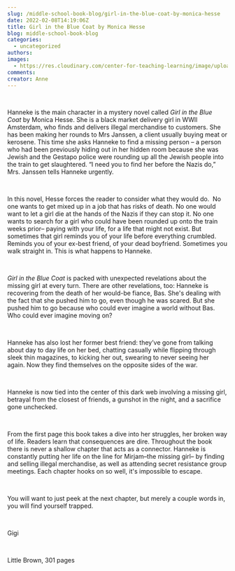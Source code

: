 ```yaml
---
slug: /middle-school-book-blog/girl-in-the-blue-coat-by-monica-hesse
date: 2022-02-08T14:19:06Z
title: Girl in the Blue Coat by Monica Hesse
blog: middle-school-book-blog
categories:
  - uncategorized
authors:
images:
  - https://res.cloudinary.com/center-for-teaching-learning/image/upload/v1659700660/Girl-in-the-Blue-Coat.jpg.jpg
comments:
creator: Anne
---
```


<div class="wp-block-image"><figure class="alignleft size-large is-resized"/></div>
<!-- /wp:image --><br /><!-- wp:paragraph -->
<p>Hanneke is the main character in a mystery novel called <em>Girl in the Blue Coat </em>by Monica Hesse. She is a black market delivery girl in WWll Amsterdam, who finds and delivers illegal merchandise to customers. She has been making her rounds to Mrs Janssen, a client usually buying meat or kerosene. This time she asks Hanneke to find a missing person – a person who had been previously hiding out in her hidden room because she was Jewish and the Gestapo police were rounding up all the Jewish people into the train to get slaughtered. “I need you to find her before the Nazis do,” Mrs. Janssen tells Hanneke urgently. </p>
<!-- /wp:paragraph --><br /><!-- wp:paragraph -->
<p>In this novel, Hesse forces the reader to consider what they would do.  No one wants to get mixed up in a job that has risks of death. No one would want to let a girl die at the hands of the Nazis if they can stop it. No one wants to search for a girl who could have been rounded up onto the train weeks prior– paying with your life, for a life that might not exist. But sometimes that girl reminds you of your life before everything crumbled. Reminds you of your ex-best friend, of your dead boyfriend. Sometimes you walk straight in. This is what happens to Hanneke. </p>
<!-- /wp:paragraph --><br /><!-- wp:paragraph -->
<p><em>Girl in the Blue Coat</em> is packed with unexpected revelations about the missing girl at every turn. There are other revelations, too: Hanneke is recovering from the death of her would-be fiance, Bas. She's dealing with the fact that she pushed him to go, even though he was scared. But she pushed him to go because who could ever imagine a world without Bas. Who could ever imagine moving on?</p>
<!-- /wp:paragraph --><br /><!-- wp:paragraph -->
<p>Hanneke has also lost her former best friend: they’ve gone from talking about day to day life on her bed, chatting casually while flipping through sleek thin magazines, to kicking her out, swearing to never seeing her again. Now they find themselves on the opposite sides of the war.</p>
<!-- /wp:paragraph --><br /><!-- wp:paragraph -->
<p>Hanneke is now tied into the center of this dark web involving a missing girl, betrayal from the closest of friends, a gunshot in the night, and a sacrifice gone unchecked. </p>
<!-- /wp:paragraph --><br /><!-- wp:paragraph -->
<p>From the first page this book takes a dive into her struggles, her broken way of life. Readers learn that consequences are dire. Throughout the book there is never a shallow chapter that acts as a connector. Hanneke is constantly putting her life on the line for Mirjam–the missing girl– by finding and selling illegal merchandise, as well as attending secret resistance group meetings. Each chapter hooks on so well, it's impossible to escape.  </p>
<!-- /wp:paragraph --><br /><!-- wp:paragraph -->
<p>You will want to just peek at the next chapter, but merely a couple words in, you will find yourself trapped.</p>
<!-- /wp:paragraph --><br /><!-- wp:paragraph -->
<p>Gigi</p>
<!-- /wp:paragraph --><br /><!-- wp:paragraph -->
<p>Little Brown, 301 pages</p>
<!-- /wp:paragraph -->
